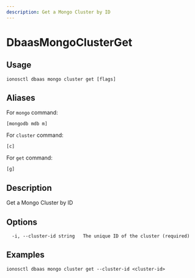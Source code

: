```yaml
---
description: Get a Mongo Cluster by ID
---
```


# DbaasMongoClusterGet

## Usage

```text
ionosctl dbaas mongo cluster get [flags]
```

## Aliases

For `mongo` command:

```text
[mongodb mdb m]
```

For `cluster` command:

```text
[c]
```

For `get` command:

```text
[g]
```

## Description

Get a Mongo Cluster by ID

## Options

```text
  -i, --cluster-id string   The unique ID of the cluster (required)
```

## Examples

```text
ionosctl dbaas mongo cluster get --cluster-id <cluster-id>
```

